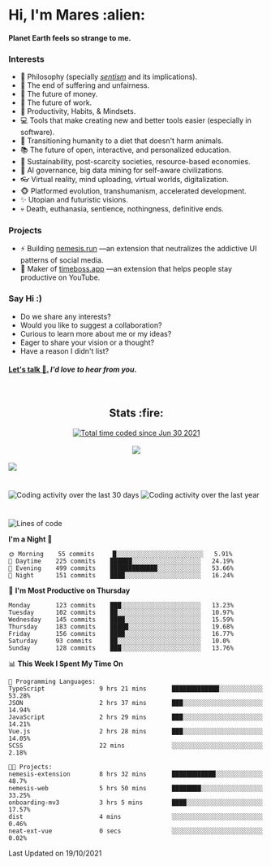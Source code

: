 <h1>Hi, I'm Mares :alien:</h1>

#### Planet Earth feels so strange to me.

### **Interests**

- 🌊 Philosophy (specially [_sentism_][sentismmedium] and its implications).
- 🎯 The end of suffering and unfairness.
- 💸 The future of money.
- 💼 The future of work.
- 🧠 Productivity, Habits, & Mindsets.
- 💻 Tools that make creating new and better tools easier (especially in software).
- 🥗 Transitioning humanity to a diet that doesn't harm animals.
- 📚 The future of open, interactive, and personalized education.
- 🌱 Sustainability, post-scarcity societies, resource-based economies.
- 🤖 AI governance, big data mining for self-aware civilizations.
- 👓 Virtual reality, mind uploading, virtual worlds, digitalization.
- 🐵 Platformed evolution, transhumanism, accelerated development.
- ✨ Utopian and futuristic visions.
- 💀 Death, euthanasia, sentience, nothingness, definitive ends.


### **Projects**

- ⚡ Building [nemesis.run](https://nemesis.run) —an extension that neutralizes the addictive UI patterns of social media.
- 💎 Maker of [timeboss.app](https://timeboss.app) —an extension that helps people stay productive on YouTube.


### **Say Hi :)**

- Do we share any interests?
- Would you like to suggest a collaboration?
- Curious to learn more about me or my ideas?
- Eager to share your vision or a thought?
- Have a reason I didn't list?

#### [Let's talk :wave:.](mailto:mareszhar@gmail.com) _I'd love to hear from you_.

[sentismmedium]: https://medium.com/@mareszhar/born-a-prisoner-a-reflection-about-life-its-struggles-and-a-plan-to-escape-d8566ce9b026

<br>

<h2 align="center">Stats :fire:</h2>

<div align="center">
  <a href="https://wakatime.com/@cfdc0e0d-4860-4b62-9ff0-cb659185525e">
    <img src="https://wakatime.com/badge/user/cfdc0e0d-4860-4b62-9ff0-cb659185525e.svg" alt="Total time coded since Jun 30 2021" />
  </a>
</div>

<br>

<div align="center">
  <img src="https://github-readme-streak-stats.herokuapp.com?user=mareszhar&theme=black-ice&hide_border=true&stroke=FFFFFF15&ring=DF8FFE&fire=DF8FFE&currStreakLabel=DF8FFE&background=1A232A&currStreakNum=86FFAB">
</div>

<!-- Add or remove this: &dates=B1AAB3FF at the end of the streak stats URL if they get bugged and aren't updating -->

<br>

<img src="https://activity-graph.herokuapp.com/graph?username=mareszhar&theme=nord&bg_color=00000000&color=979797&line=DF8FFE&point=00000000&area=true&hide_border=true">

<br>

<h1></h1>

<img src="https://wakatime.com/share/@mares/5df0ff02-9c79-41b4-b540-51dc9c65a57b.svg" alt="Coding activity over the last 30 days" />
<img src="https://wakatime.com/share/@mares/ea89ba71-f374-40af-930c-e0655909fe37.svg" alt="Coding activity over the last year" />

<h1></h1>

<!--START_SECTION:waka-->
![Lines of code](https://img.shields.io/badge/From%20Hello%20World%20I%27ve%20Written-156500%20lines%20of%20code-blue)

**I'm a Night 🦉** 

```text
🌞 Morning    55 commits     █░░░░░░░░░░░░░░░░░░░░░░░░   5.91% 
🌆 Daytime    225 commits    ██████░░░░░░░░░░░░░░░░░░░   24.19% 
🌃 Evening    499 commits    █████████████░░░░░░░░░░░░   53.66% 
🌙 Night      151 commits    ████░░░░░░░░░░░░░░░░░░░░░   16.24%

```
📅 **I'm Most Productive on Thursday** 

```text
Monday       123 commits    ███░░░░░░░░░░░░░░░░░░░░░░   13.23% 
Tuesday      102 commits    ██░░░░░░░░░░░░░░░░░░░░░░░   10.97% 
Wednesday    145 commits    ████░░░░░░░░░░░░░░░░░░░░░   15.59% 
Thursday     183 commits    █████░░░░░░░░░░░░░░░░░░░░   19.68% 
Friday       156 commits    ████░░░░░░░░░░░░░░░░░░░░░   16.77% 
Saturday     93 commits     ██░░░░░░░░░░░░░░░░░░░░░░░   10.0% 
Sunday       128 commits    ███░░░░░░░░░░░░░░░░░░░░░░   13.76%

```


📊 **This Week I Spent My Time On** 

```text
💬 Programming Languages: 
TypeScript               9 hrs 21 mins       █████████████░░░░░░░░░░░░   53.28% 
JSON                     2 hrs 37 mins       ███░░░░░░░░░░░░░░░░░░░░░░   14.94% 
JavaScript               2 hrs 29 mins       ███░░░░░░░░░░░░░░░░░░░░░░   14.21% 
Vue.js                   2 hrs 28 mins       ███░░░░░░░░░░░░░░░░░░░░░░   14.05% 
SCSS                     22 mins             ░░░░░░░░░░░░░░░░░░░░░░░░░   2.18%

🐱‍💻 Projects: 
nemesis-extension        8 hrs 32 mins       ████████████░░░░░░░░░░░░░   48.7% 
nemesis-web              5 hrs 50 mins       ████████░░░░░░░░░░░░░░░░░   33.25% 
onboarding-mv3           3 hrs 5 mins        ████░░░░░░░░░░░░░░░░░░░░░   17.57% 
dist                     4 mins              ░░░░░░░░░░░░░░░░░░░░░░░░░   0.46% 
neat-ext-vue             0 secs              ░░░░░░░░░░░░░░░░░░░░░░░░░   0.02%

```


 Last Updated on 19/10/2021
<!--END_SECTION:waka-->
